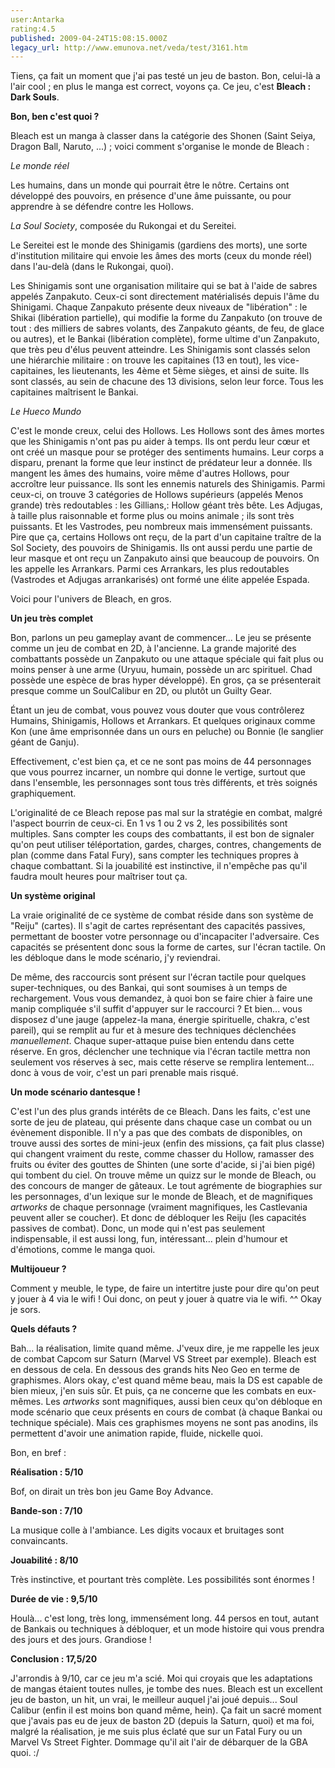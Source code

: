 ```yaml
---
user:Antarka
rating:4.5
published: 2009-04-24T15:08:15.000Z
legacy_url: http://www.emunova.net/veda/test/3161.htm
---
```

Tiens, ça fait un moment que j'ai pas testé un jeu de baston. Bon, celui-là a l'air cool ; en plus le manga est correct, voyons ça. Ce jeu, c'est **Bleach : Dark Souls**.  

  

**Bon, ben c'est quoi ?**  

  

Bleach est un manga à classer dans la catégorie des Shonen (Saint Seiya, Dragon Ball, Naruto, ...) ; voici comment s'organise le monde de Bleach :  

  

_Le monde réel_  

Les humains, dans un monde qui pourrait être le nôtre. Certains ont développé des pouvoirs, en présence d'une âme puissante, ou pour apprendre à se défendre contre les Hollows.  

  

_La Soul Society_, composée du Rukongai et du Sereitei.  

Le Sereitei est le monde des Shinigamis (gardiens des morts), une sorte d'institution militaire qui envoie les âmes des morts (ceux du monde réel) dans l'au-delà (dans le Rukongai, quoi).  

  

Les Shinigamis sont une organisation militaire qui se bat à l'aide de sabres appelés Zanpakuto. Ceux-ci sont directement matérialisés depuis l'âme du Shinigami. Chaque Zanpakuto présente deux niveaux de "libération" : le Shikai (libération partielle), qui modifie la forme du Zanpakuto (on trouve de tout : des milliers de sabres volants, des Zanpakuto géants, de feu, de glace ou autres), et le Bankai (libération complète), forme ultime d'un Zanpakuto, que très peu d'élus peuvent atteindre. Les Shinigamis sont classés selon une hiérarchie militaire : on trouve les capitaines (13 en tout), les vice-capitaines, les lieutenants, les 4ème et 5ème sièges, et ainsi de suite. Ils sont classés, au sein de chacune des 13 divisions, selon leur force. Tous les capitaines maîtrisent le Bankai.  

  

_Le Hueco Mundo_  

C'est le monde creux, celui des Hollows. Les Hollows sont des âmes mortes que les Shinigamis n'ont pas pu aider à temps. Ils ont perdu leur cœur et ont créé un masque pour se protéger des sentiments humains. Leur corps a disparu, prenant la forme que leur instinct de prédateur leur a donnée. Ils mangent les âmes des humains, voire même d'autres Hollows, pour accroître leur puissance. Ils sont les ennemis naturels des Shinigamis. Parmi ceux-ci, on trouve 3 catégories de Hollows supérieurs (appelés Menos grande) très redoutables : les Gillians,: Hollow géant très bête. Les Adjugas, à taille plus raisonnable et forme plus ou moins animale ; ils sont très puissants. Et les Vastrodes, peu nombreux mais immensément puissants. Pire que ça, certains Hollows ont reçu, de la part d'un capitaine traître de la Sol Society, des pouvoirs de Shinigamis. Ils ont aussi perdu une partie de leur masque et ont reçu un Zanpakuto ainsi que beaucoup de pouvoirs. On les appelle les Arrankars. Parmi ces Arrankars, les plus redoutables (Vastrodes et Adjugas arrankarisés) ont formé une élite appelée Espada.  

  

Voici pour l'univers de Bleach, en gros.  

  

**Un jeu très complet**  

  

Bon, parlons un peu gameplay avant de commencer... Le jeu se présente comme un jeu de combat en 2D, à l'ancienne. La grande majorité des combattants possède un Zanpakuto ou une attaque spéciale qui fait plus ou moins penser à une arme (Uryuu, humain, possède un arc spirituel. Chad possède une espèce de bras hyper développé). En gros, ça se présenterait presque comme un SoulCalibur en 2D, ou plutôt un Guilty Gear.  

  

Étant un jeu de combat, vous pouvez vous douter que vous contrôlerez Humains, Shinigamis, Hollows et Arrankars. Et quelques originaux comme Kon (une âme emprisonnée dans un ours en peluche) ou Bonnie (le sanglier géant de Ganju).  

  

Effectivement, c'est bien ça, et ce ne sont pas moins de 44 personnages que vous pourrez incarner, un nombre qui donne le vertige, surtout que dans l'ensemble, les personnages sont tous très différents, et très soignés graphiquement.  

  

L'originalité de ce Bleach repose pas mal sur la stratégie en combat, malgré l'aspect bourrin de ceux-ci. En 1 vs 1 ou 2 vs 2, les possibilités sont multiples. Sans compter les coups des combattants, il est bon de signaler qu'on peut utiliser téléportation, gardes, charges, contres, changements de plan (comme dans Fatal Fury), sans compter les techniques propres à chaque combattant. Si la jouabilité est instinctive, il n'empêche pas qu'il faudra moult heures pour maîtriser tout ça.  

  

**Un système original**  

  

La vraie originalité de ce système de combat réside dans son système de "Reiju" (cartes). Il s'agit de cartes représentant des capacités passives, permettant de booster votre personnage ou d'incapaciter l'adversaire. Ces capacités se présentent donc sous la forme de cartes, sur l'écran tactile. On les débloque dans le mode scénario, j'y reviendrai.  

  

De même, des raccourcis sont présent sur l'écran tactile pour quelques super-techniques, ou des Bankai, qui sont soumises à un temps de rechargement. Vous vous demandez, à quoi bon se faire chier à faire une manip compliquée s'il suffit d'appuyer sur le raccourci ? Et bien... vous disposez d'une jauge (appelez-la mana, énergie spirituelle, chakra, c'est pareil), qui se remplit au fur et à mesure des techniques déclenchées _manuellement_. Chaque super-attaque puise bien entendu dans cette réserve. En gros, déclencher une technique via l'écran tactile mettra non seulement vos réserves à sec, mais cette réserve se remplira lentement... donc à vous de voir, c'est un pari prenable mais risqué.  

  

**Un mode scénario dantesque !**  

  

C'est l'un des plus grands intérêts de ce Bleach. Dans les faits, c'est une sorte de jeu de plateau, qui présente dans chaque case un combat ou un évènement disponible. Il n'y a pas que des combats de disponibles, on trouve aussi des sortes de mini-jeux (enfin des missions, ça fait plus classe) qui changent vraiment du reste, comme chasser du Hollow, ramasser des fruits ou éviter des gouttes de Shinten (une sorte d'acide, si j'ai bien pigé) qui tombent du ciel. On trouve même un quizz sur le monde de Bleach, ou des concours de manger de gâteaux. Le tout agrémente de biographies sur les personnages, d'un lexique sur le monde de Bleach, et de magnifiques _artworks_ de chaque personnage (vraiment magnifiques, les Castlevania peuvent aller se coucher). Et donc de débloquer les Reiju (les capacités passives de combat). Donc, un mode qui n'est pas seulement indispensable, il est aussi long, fun, intéressant... plein d'humour et d'émotions, comme le manga quoi.  

  

**Multijoueur ?**  

  

Comment y meuble, le type, de faire un intertitre juste pour dire qu'on peut y jouer à 4 via le wifi ! Oui donc, on peut y jouer à quatre via le wifi. ^^ Okay je sors.  

  

**Quels défauts ?**  

  

Bah... la réalisation, limite quand même. J'veux dire, je me rappelle les jeux de combat Capcom sur Saturn (Marvel VS Street par exemple). Bleach est en dessous de cela. En dessous des grands hits Neo Geo en terme de graphismes. Alors okay, c'est quand même beau, mais la DS est capable de bien mieux, j'en suis sûr. Et puis, ça ne concerne que les combats en eux-mêmes. Les _artworks_ sont magnifiques, aussi bien ceux qu'on débloque en mode scénario que ceux présents en cours de combat (à chaque Bankai ou technique spéciale). Mais ces graphismes moyens ne sont pas anodins, ils permettent d'avoir une animation rapide, fluide, nickelle quoi.  

  

Bon, en bref :  

  

**Réalisation : 5/10**  

  

Bof, on dirait un très bon jeu Game Boy Advance.  

  

**Bande-son : 7/10**  

  

La musique colle à l'ambiance. Les digits vocaux et bruitages sont convaincants.  

  

**Jouabilité : 8/10**  

  

Très instinctive, et pourtant très complète. Les possibilités sont énormes !  

  

**Durée de vie : 9,5/10**  

  

Houlà... c'est long, très long, immensément long. 44 persos en tout, autant de Bankais ou techniques à débloquer, et un mode histoire qui vous prendra des jours et des jours. Grandiose !  

  

**Conclusion : 17,5/20**  

  

J'arrondis à 9/10, car ce jeu m'a scié. Moi qui croyais que les adaptations de mangas étaient toutes nulles, je tombe des nues. Bleach est un excellent jeu de baston, un hit, un vrai, le meilleur auquel j'ai joué depuis... Soul Calibur (enfin il est moins bon quand même, hein). Ça fait un sacré moment que j'avais pas eu de jeux de baston 2D (depuis la Saturn, quoi) et ma foi, malgré la réalisation, je me suis plus éclaté que sur un Fatal Fury ou un Marvel Vs Street Fighter. Dommage qu'il ait l'air de débarquer de la GBA quoi. :/